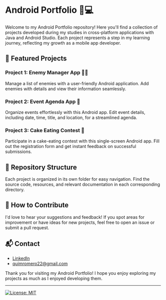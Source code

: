 # Android Portfolio 📱💻

Welcome to my Android Portfolio repository! Here you'll find a collection of projects developed during my studies in cross-platform applications with Java and Android Studio. Each project represents a step in my learning journey, reflecting my growth as a mobile app developer.

## 🚀 Featured Projects
### Project 1: Enemy Manager App 🦹‍♂️
Manage a list of enemies with a user-friendly Android application. Add enemies with details and view their information seamlessly.

### Project 2: Event Agenda App 📅
Organize events effortlessly with this Android app. Edit event details, including date, time, title, and location, for a streamlined agenda.

### Project 3: Cake Eating Contest 🍰
Participate in a cake-eating contest with this single-screen Android app. Fill out the registration form and get instant feedback on successful submissions.

## 📁 Repository Structure
Each project is organized in its own folder for easy navigation.
Find the source code, resources, and relevant documentation in each corresponding directory.

## 🤝 How to Contribute
I'd love to hear your suggestions and feedback! If you spot areas for improvement or have ideas for new projects, feel free to open an issue or submit a pull request.

## 📬 Contact
- [LinkedIn](https://www.linkedin.com/in/quimromero/)
- quimromero22@gmail.com

Thank you for visiting my Android Portfolio! I hope you enjoy exploring my projects as much as I enjoyed developing them.

---

[![License: MIT](https://img.shields.io/badge/License-MIT-blue.svg)](https://opensource.org/licenses/MIT)
